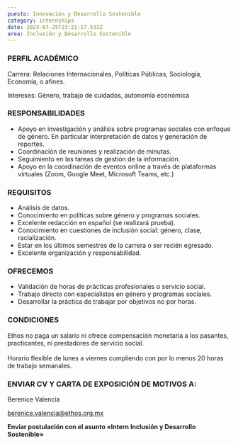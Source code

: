 ```yaml
---
puesto: Innovación y Desarrollo Sostenible
category: internships
date: 2023-07-25T23:21:17.531Z
area: Inclusión y Desarrollo Sostenible
---
```

### PERFIL ACADÉMICO

Carrera: Relaciones Internacionales, Políticas Públicas, Sociología, Economía, o afines.

Intereses: Género, trabajo de cuidados, autonomía económica

### RESPONSABILIDADES

* Apoyo en investigación y análisis sobre programas sociales con enfoque de género. En particular interpretación de datos y generación de reportes. 
* Coordinación de reuniones y realización de minutas. 
* Seguimiento en las tareas de gestión de la información.
* Apoyo en la coordinación de eventos online a través de plataformas virtuales (Zoom, Google Meet, Microsoft Teams, etc.)

### REQUISITOS

* Análisis de datos. 
* Conocimiento en políticas sobre género y programas sociales.  
* Excelente redacción en español (se realizará prueba).   
* Conocimiento en cuestiones de inclusión social: género, clase, racialización. 
* Estar en los últimos semestres de la carrera o ser recién egresado. 
* Excelente organización y responsabilidad.

### OFRECEMOS

* Validación de horas de prácticas profesionales o servicio social. 
* Trabajo directo con especialistas en género y programas sociales.
* Desarrollar la práctica de trabajar por objetivos no por horas.

### CONDICIONES

Ethos no paga un salario ni ofrece compensación monetaria a los pasantes, practicantes, ni prestadores de servicio social.\
\
Horario flexible de lunes a viernes cumpliendo con por lo menos 20 horas de trabajo semanales.

### ENVIAR CV Y CARTA DE EXPOSICIÓN DE MOTIVOS A:

Berenice Valencia

[berenice.valencia@ethos.org.mx](mailto:berenice.valencia@ethos.org.mx) 

**Enviar postulación con el asunto «Intern   Inclusión y Desarrollo Sostenible»**